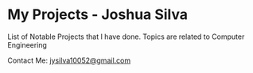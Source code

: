 # My Projects - Joshua Silva
List of Notable Projects that I have done. Topics are related to Computer Engineering

Contact Me: jysilva10052@gmail.com

